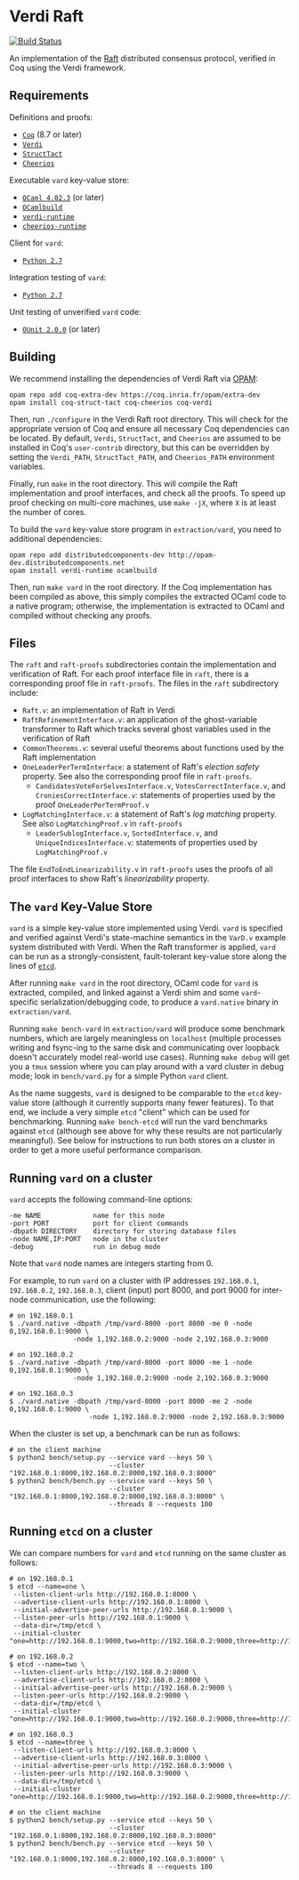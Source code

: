 Verdi Raft
==========

[![Build Status](https://api.travis-ci.org/uwplse/verdi-raft.svg?branch=master)](https://travis-ci.org/uwplse/verdi-raft)

An implementation of the [Raft](https://raft.github.io) distributed consensus protocol, verified in Coq using the Verdi framework.

Requirements
------------

Definitions and proofs:

- [`Coq`](https://coq.inria.fr) (8.7 or later)
- [`Verdi`](https://github.com/uwplse/verdi)
- [`StructTact`](https://github.com/uwplse/StructTact)
- [`Cheerios`](https://github.com/uwplse/cheerios)

Executable `vard` key-value store:

- [`OCaml 4.02.3`](https://ocaml.org/docs/install.html) (or later)
- [`OCamlbuild`](https://github.com/ocaml/ocamlbuild)
- [`verdi-runtime`](https://github.com/DistributedComponents/verdi-runtime)
- [`cheerios-runtime`](https://github.com/uwplse/cheerios)

Client for `vard`:

- [`Python 2.7`](https://www.python.org/download/releases/2.7/)

Integration testing of `vard`:

- [`Python 2.7`](https://www.python.org/download/releases/2.7/)

Unit testing of unverified `vard` code:

- [`OUnit 2.0.0`](http://ounit.forge.ocamlcore.org) (or later)

Building
--------

We recommend installing the dependencies of Verdi Raft via
[OPAM](http://opam.ocaml.org/doc/Install.html):
```
opam repo add coq-extra-dev https://coq.inria.fr/opam/extra-dev
opam install coq-struct-tact coq-cheerios coq-verdi
```

Then, run `./configure` in the Verdi Raft root directory.  This will check
for the appropriate version of Coq and ensure all necessary
Coq dependencies can be located. By default, `Verdi`, `StructTact`,
and `Cheerios` are assumed to be installed in Coq's
`user-contrib` directory, but this can be overridden by setting the
`Verdi_PATH`, `StructTact_PATH`, and `Cheerios_PATH` environment variables.

Finally, run `make` in the root directory. This will compile the Raft
implementation and proof interfaces, and check all the proofs.
To speed up proof checking on multi-core machines, use `make -jX`,
where `X` is at least the number of cores.

To build the `vard` key-value store program in `extraction/vard`,
you need to additional dependencies:
```
opam repo add distributedcomponents-dev http://opam-dev.distributedcomponents.net
opam install verdi-runtime ocamlbuild
```

Then, run `make vard` in the root directory. If the Coq implementation has
been compiled as above, this simply compiles the extracted OCaml
code to a native program; otherwise, the implementation
is extracted to OCaml and compiled without checking any proofs.

Files
-----

The `raft` and `raft-proofs` subdirectories contain the implementation and
verification of Raft. For each proof interface file in `raft`, there is a 
corresponding proof file in `raft-proofs`. The files in the `raft` 
subdirectory include:

- `Raft.v`: an implementation of Raft in Verdi
- `RaftRefinementInterface.v`: an application of the ghost-variable transformer
  to Raft which tracks several ghost variables used in the
  verification of Raft
- `CommonTheorems.v`: several useful theorems about functions used by
  the Raft implementation
- `OneLeaderPerTermInterface`: a statement of Raft's *election
  safety* property. See also the corresponding proof file in `raft-proofs`.
    - `CandidatesVoteForSelvesInterface.v`, `VotesCorrectInterface.v`, and
      `CroniesCorrectInterface.v`: statements of properties used by the proof
      `OneLeaderPerTermProof.v`
- `LogMatchingInterface.v`: a statement of Raft's *log matching*
    property. See also `LogMatchingProof.v` in `raft-proofs`
    - `LeaderSublogInterface.v`, `SortedInterface.v`, and `UniqueIndicesInterface.v`: statements
      of properties used by `LogMatchingProof.v`

The file `EndToEndLinearizability.v` in `raft-proofs` uses the proofs of
all proof interfaces to show Raft's *linearizability* property.

The `vard` Key-Value Store
------------------------

`vard` is a simple key-value store implemented using
Verdi. `vard` is specified and verified against Verdi's state-machine
semantics in the `VarD.v` example system distributed with Verdi. When the Raft transformer
is applied, `vard` can be run as a strongly-consistent, fault-tolerant key-value store
along the lines of [`etcd`](https://github.com/coreos/etcd).

After running `make vard` in the root directory, OCaml code for `vard`
is extracted, compiled, and linked against a Verdi shim and some `vard`-specific
serialization/debugging code, to produce a `vard.native` binary in `extraction/vard`.

Running `make bench-vard` in `extraction/vard` will produce some 
benchmark numbers, which are largely meaningless on
`localhost` (multiple processes writing and fsync-ing to the same disk
and communicating over loopback doesn't accurately model real-world
use cases). Running `make debug` will get you a `tmux` session where
you can play around with a vard cluster in debug mode; look in
`bench/vard.py` for a simple Python `vard` client.

As the name suggests, `vard` is designed to be comparable to the `etcd`
key-value store (although it currently supports many fewer
features). To that end, we include a very simple `etcd` "client" which
can be used for benchmarking. Running `make bench-etcd` will run the
vard benchmarks against `etcd` (although see above for why these results
are not particularly meaningful). See below for instructions to run
both stores on a cluster in order to get a more useful performance
comparison.

Running `vard` on a cluster
---------------------------

`vard` accepts the following command-line options:

```
-me NAME             name for this node
-port PORT           port for client commands
-dbpath DIRECTORY    directory for storing database files
-node NAME,IP:PORT   node in the cluster
-debug               run in debug mode
```

Note that `vard` node names are integers starting from 0.

For example, to run `vard` on a cluster with IP addresses
`192.168.0.1`, `192.168.0.2`, `192.168.0.3`, client (input) port 8000,
and port 9000 for inter-node communication, use the following:

```
# on 192.168.0.1
$ ./vard.native -dbpath /tmp/vard-8000 -port 8000 -me 0 -node 0,192.168.0.1:9000 \
                -node 1,192.168.0.2:9000 -node 2,192.168.0.3:9000

# on 192.168.0.2
$ ./vard.native -dbpath /tmp/vard-8000 -port 8000 -me 1 -node 0,192.168.0.1:9000 \
                -node 1,192.168.0.2:9000 -node 2,192.168.0.3:9000

# on 192.168.0.3
$ ./vard.native -dbpath /tmp/vard-8000 -port 8000 -me 2 -node 0,192.168.0.1:9000 \
                    -node 1,192.168.0.2:9000 -node 2,192.168.0.3:9000
```

When the cluster is set up, a benchmark can be run as follows:

```
# on the client machine
$ python2 bench/setup.py --service vard --keys 50 \
                         --cluster "192.168.0.1:8000,192.168.0.2:8000,192.168.0.3:8000"
$ python2 bench/bench.py --service vard --keys 50 \
                         --cluster "192.168.0.1:8000,192.168.0.2:8000,192.168.0.3:8000" \
                         --threads 8 --requests 100
```

Running `etcd` on a cluster
-------------------------

We can compare numbers for `vard` and `etcd` running on the same cluster as
follows:

```
# on 192.168.0.1
$ etcd --name=one \
 --listen-client-urls http://192.168.0.1:8000 \
 --advertise-client-urls http://192.168.0.1:8000 \
 --initial-advertise-peer-urls http://192.168.0.1:9000 \
 --listen-peer-urls http://192.168.0.1:9000 \
 --data-dir=/tmp/etcd \
 --initial-cluster "one=http://192.168.0.1:9000,two=http://192.168.0.2:9000,three=http://192.168.0.3:9000"

# on 192.168.0.2
$ etcd --name=two \
 --listen-client-urls http://192.168.0.2:8000 \
 --advertise-client-urls http://192.168.0.2:8000 \
 --initial-advertise-peer-urls http://192.168.0.2:9000 \
 --listen-peer-urls http://192.168.0.2:9000 \
 --data-dir=/tmp/etcd \
 --initial-cluster "one=http://192.168.0.1:9000,two=http://192.168.0.2:9000,three=http://192.168.0.3:9000"

# on 192.168.0.3
$ etcd --name=three \
 --listen-client-urls http://192.168.0.3:8000 \
 --advertise-client-urls http://192.168.0.3:8000 \
 --initial-advertise-peer-urls http://192.168.0.3:9000 \
 --listen-peer-urls http://192.168.0.3:9000 \
 --data-dir=/tmp/etcd \
 --initial-cluster "one=http://192.168.0.1:9000,two=http://192.168.0.2:9000,three=http://192.168.0.3:9000"

# on the client machine
$ python2 bench/setup.py --service etcd --keys 50 \
                         --cluster "192.168.0.1:8000,192.168.0.2:8000,192.168.0.3:8000"
$ python2 bench/bench.py --service etcd --keys 50 \
                         --cluster "192.168.0.1:8000,192.168.0.2:8000,192.168.0.3:8000" \
                         --threads 8 --requests 100
```

